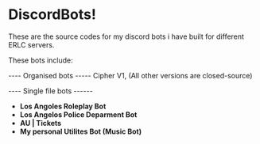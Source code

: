 # DiscordBots!

These are the source codes for my discord bots i have built for different ERLC servers.

These bots include:

---- Organised bots -----
Cipher V1, (All other versions are closed-source)

---- Single file bots ------
- **Los Angoles Roleplay Bot**
- **Los Angelos Police Deparment Bot**
- **AU | Tickets**
- **My personal Utilites Bot (Music Bot)**


